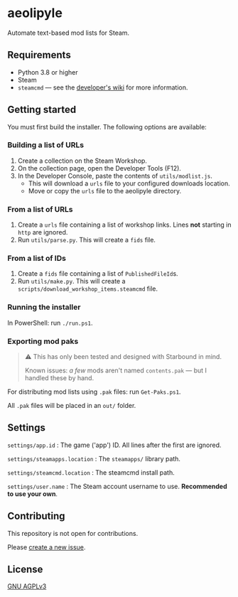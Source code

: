 # aeolipyle

Automate text-based mod lists for Steam.

## Requirements

- Python 3.8 or higher
- Steam
- `steamcmd` — see the [developer's wiki](https://developer.valvesoftware.com/wiki/SteamCMD#Downloading_SteamCMD) for more information.

## Getting started

You must first build the installer. The following options are available:

### Building a list of URLs

1. Create a collection on the Steam Workshop.
2. On the collection page, open the Developer Tools (F12).
3. In the Developer Console, paste the contents of `utils/modlist.js`.
   - This will download a `urls` file to your configured downloads location.
   - Move or copy the `urls` file to the aeolipyle directory.

### From a list of URLs

1. Create a `urls` file containing a list of workshop links.
   Lines **not** starting in `http` are ignored.
2. Run `utils/parse.py`.
   This will create a `fids` file.

### From a list of IDs

1. Create a `fids` file containing a list of `PublishedFileId`s.
2. Run `utils/make.py`.
   This will create a `scripts/download_workshop_items.steamcmd` file.

### Running the installer

In PowerShell: run `./run.ps1`.

### Exporting mod paks

> ⚠ This has only been tested and designed with Starbound in mind.
>
> Known issues: _a few_ mods aren't named `contents.pak` — but I handled these by hand.

For distributing mod lists using `.pak` files: run `Get-Paks.ps1`.

All `.pak` files will be placed in an `out/` folder.

## Settings

`settings/app.id`
: The game ('app') ID. All lines after the first are ignored.

`settings/steamapps.location`
: The `steamapps/` library path.

`settings/steamcmd.location`
: The steamcmd install path.

`settings/user.name`
: The Steam account username to use. **Recommended to use your own**.

## Contributing

This repository is not open for contributions.

Please [create a new issue](https://github.com/onoira/aeolipyle/issues/new).

## License

[GNU AGPLv3](LICENSE)
